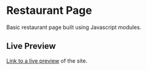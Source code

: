 # Restaurant Page
Basic restaurant page built using Javascript modules.

## Live Preview
<!-- ![https://kpax10.github.io/restaurant-page/]https://kpax10.github.io/restaurant-page/ -->
[Link to a live preview](https://kpax10.github.io/restaurant-page/) of the site.